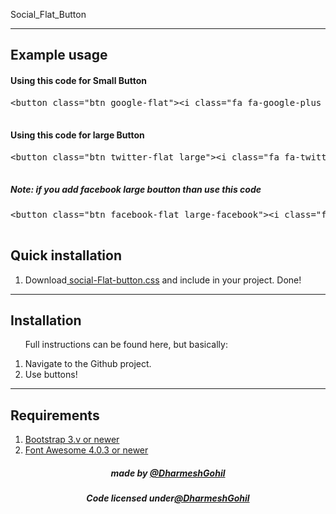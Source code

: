Social_Flat_Button
<hr>
<h2>Example usage</h2>
<h4>Using this code for Small Button</h4>
<PRE class="prettyprint linenums lang-html" align="left">
&lt;button class=&quot;btn google-flat&quot;&gt;&lt;i class=&quot;fa fa-google-plus fa-2x&quot;&gt;&lt;/i&gt;&lt;/button&gt;
		</PRE>
		
<h4>Using this code for large Button</h4>
<PRE class="prettyprint linenums lang-html" align="left">
&lt;button class=&quot;btn twitter-flat large&quot;&gt;&lt;i class=&quot;fa fa-twitter fa-2x&quot;&gt;&lt;/i&gt;&lt;/button&gt;
		</PRE>
<h5>Note: if you add facebook large boutton than use this code</h5>
<PRE class="prettyprint linenums lang-html" align="left">
&lt;button class=&quot;btn facebook-flat large-facebook&quot;&gt;&lt;i class=&quot;fa fa-facebook fa-2x&quot;&gt;&lt;/i&gt;&lt;/button&gt;
		</PRE>
<h2>Quick installation</h2>
<ol>
<li>Download<a href="css/social-flat-button.css" target="_blank"> social-Flat-button.css</a> and include in your project. Done!</li>
</ol>
</div>
<hr>
<div>
<h2>Installation</h2>
<ol>
<p>Full instructions can be found here, but basically:</p>
<li>Navigate to the Github project.</li>
<li>Use buttons!</li>
</ol>
</div>
<hr>
<div>
<h2>Requirements</h2>
<ol class="dd">
<li><a href="http://getbootstrap.com/" target="_blank">Bootstrap 3.v or newer</a></li>
<li><a href="http://fortawesome.github.io/Font-Awesome/" target="_blank">Font Awesome 4.0.3 or newer</a></li>
</ol>
</div>
</div>
		
<footer>
<div align="center">
<h5>made by <a href="https://github.com/dharmeshgohil" target="_blank">@DharmeshGohil</a></h5>
<h5>Code licensed under<a href="https://github.com/dharmeshgohil" target="_blank">@DharmeshGohil</a></h5>
</div>
</footer>
		
